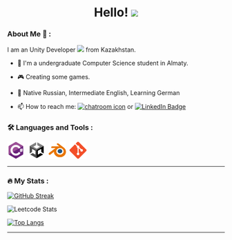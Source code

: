 <div id="header" align="center">
  <img src="https://komarev.com/ghpvc/?username=mondlicht0&style=flat-square&color=blue" alt=""/>
  <h1>
    Hello!
    <img src="https://media.giphy.com/media/hvRJCLFzcasrR4ia7z/giphy.gif" width="30px"/>
  </h1>
</div>

### About Me :space_invader: :
I am an Unity Developer <img src="https://i.redd.it/tu3gt6ysfxq71.png" width="30"> from Kazakhstan.
- :book: I'm a undergraduate Computer Science student in Almaty.

- :video_game: Creating some games.

- :tongue: Native Russian, Intermediate English, Learning German 

- :mailbox: How to reach me: [![chatroom icon](https://patrolavia.github.io/telegram-badge/chat.png)](https://t.me/damirkub) or <a href="https://www.linkedin.com/in/y0damir/">
      <img src="https://img.shields.io/badge/LinkedIn-blue?style=for-the-badge&logo=linkedin&logoColor=white" alt="LinkedIn Badge"/>
    </a>

### :hammer_and_wrench: Languages and Tools :
<div>
  <img src="https://github.com/devicons/devicon/blob/master/icons/csharp/csharp-original.svg" title="CSharp" alt="CSharp" width="40" height="40"/>&nbsp;
  <img src="https://github.com/devicons/devicon/blob/master/icons/unity/unity-original.svg" title="Unity" alt="Unity" width="40" height="40"/>&nbsp;
  <img src="https://github.com/devicons/devicon/blob/master/icons/blender/blender-original.svg" title="Blender" alt="Blender" width="40" height="40"/>&nbsp;
  <img src="https://github.com/devicons/devicon/blob/master/icons/git/git-original.svg" title="Git" alt="Git" width="40" height="40"/>&nbsp;
</div>

---

### :fire: My Stats :
[![GitHub Streak](http://github-readme-streak-stats.herokuapp.com?user=mondlicht0&theme=dark&background=000000)](https://git.io/streak-stats)

![Leetcode Stats](https://leetcard.jacoblin.cool/y-vogel)

[![Top Langs](https://github-readme-stats.vercel.app/api/top-langs/?username=mondlicht0&layout=compact&theme=vision-friendly-dark)](https://github.com/anuraghazra/github-readme-stats)


---


